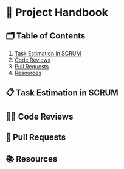 # 📘 Project Handbook

## 🗂 Table of Contents
1. [Task Estimation in SCRUM](#task-estimation-in-scrum)
2. [Code Reviews](#code-reviews)
3. [Pull Requests](#pull-requests)
4. [Resources](#resources)

## 📋 Task Estimation in SCRUM

## 🧑‍💻 Code Reviews

## 🔄 Pull Requests

## 📚 Resources
```
```